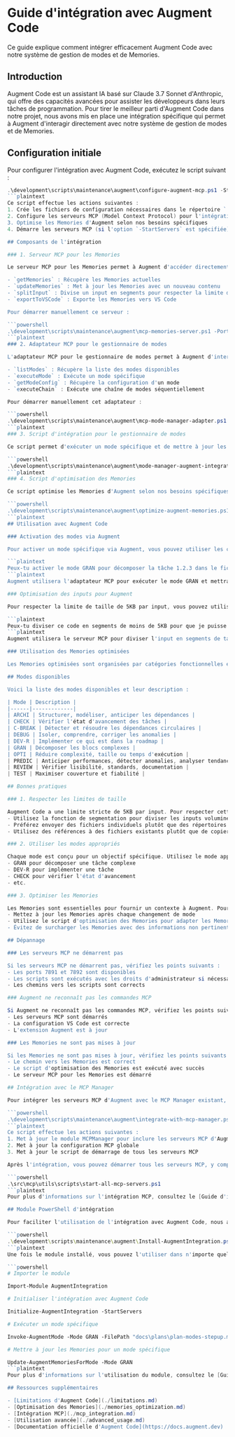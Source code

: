 # Guide d'intégration avec Augment Code

Ce guide explique comment intégrer efficacement Augment Code avec notre système de gestion de modes et de Memories.

## Introduction

Augment Code est un assistant IA basé sur Claude 3.7 Sonnet d'Anthropic, qui offre des capacités avancées pour assister les développeurs dans leurs tâches de programmation. Pour tirer le meilleur parti d'Augment Code dans notre projet, nous avons mis en place une intégration spécifique qui permet à Augment d'interagir directement avec notre système de gestion de modes et de Memories.

## Configuration initiale

Pour configurer l'intégration avec Augment Code, exécutez le script suivant :

```powershell
.\development\scripts\maintenance\augment\configure-augment-mcp.ps1 -StartServers
```plaintext
Ce script effectue les actions suivantes :
1. Crée les fichiers de configuration nécessaires dans le répertoire `.augment`
2. Configure les serveurs MCP (Model Context Protocol) pour l'intégration avec Augment
3. Optimise les Memories d'Augment selon nos besoins spécifiques
4. Démarre les serveurs MCP (si l'option `-StartServers` est spécifiée)

## Composants de l'intégration

### 1. Serveur MCP pour les Memories

Le serveur MCP pour les Memories permet à Augment d'accéder directement à nos Memories optimisées. Il expose les fonctionnalités suivantes :

- `getMemories` : Récupère les Memories actuelles
- `updateMemories` : Met à jour les Memories avec un nouveau contenu
- `splitInput` : Divise un input en segments pour respecter la limite de taille
- `exportToVSCode` : Exporte les Memories vers VS Code

Pour démarrer manuellement ce serveur :

```powershell
.\development\scripts\maintenance\augment\mcp-memories-server.ps1 -Port 7891
```plaintext
### 2. Adaptateur MCP pour le gestionnaire de modes

L'adaptateur MCP pour le gestionnaire de modes permet à Augment d'interagir directement avec notre système de gestion de modes. Il expose les fonctionnalités suivantes :

- `listModes` : Récupère la liste des modes disponibles
- `executeMode` : Exécute un mode spécifique
- `getModeConfig` : Récupère la configuration d'un mode
- `executeChain` : Exécute une chaîne de modes séquentiellement

Pour démarrer manuellement cet adaptateur :

```powershell
.\development\scripts\maintenance\augment\mcp-mode-manager-adapter.ps1 -Port 7892
```plaintext
### 3. Script d'intégration pour le gestionnaire de modes

Ce script permet d'exécuter un mode spécifique et de mettre à jour les Memories d'Augment avec les informations du mode :

```powershell
.\development\scripts\maintenance\augment\mode-manager-augment-integration.ps1 -Mode GRAN -FilePath "docs\plans\plan-modes-stepup.md" -TaskIdentifier "1.2.3" -UpdateMemories
```plaintext
### 4. Script d'optimisation des Memories

Ce script optimise les Memories d'Augment selon nos besoins spécifiques, en organisant les Memories par catégories fonctionnelles et en implémentant un système de sélection contextuelle des Memories basé sur le mode actif :

```powershell
.\development\scripts\maintenance\augment\optimize-augment-memories.ps1 -Mode GRAN -OutputPath ".augment\memories\journal_memories.json"
```plaintext
## Utilisation avec Augment Code

### Activation des modes via Augment

Pour activer un mode spécifique via Augment, vous pouvez utiliser les commandes suivantes :

```plaintext
Peux-tu activer le mode GRAN pour décomposer la tâche 1.2.3 dans le fichier docs/plans/plan-modes-stepup.md ?
```plaintext
Augment utilisera l'adaptateur MCP pour exécuter le mode GRAN et mettra à jour ses Memories en conséquence.

### Optimisation des inputs pour Augment

Pour respecter la limite de taille de 5KB par input, vous pouvez utiliser la fonction de segmentation :

```plaintext
Peux-tu diviser ce code en segments de moins de 5KB pour que je puisse te les envoyer ?
```plaintext
Augment utilisera le serveur MCP pour diviser l'input en segments de taille appropriée.

### Utilisation des Memories optimisées

Les Memories optimisées sont organisées par catégories fonctionnelles et adaptées au mode actif. Cela permet à Augment de fournir des réponses plus pertinentes et contextuelles.

## Modes disponibles

Voici la liste des modes disponibles et leur description :

| Mode | Description |
|------|-------------|
| ARCHI | Structurer, modéliser, anticiper les dépendances |
| CHECK | Vérifier l'état d'avancement des tâches |
| C-BREAK | Détecter et résoudre les dépendances circulaires |
| DEBUG | Isoler, comprendre, corriger les anomalies |
| DEV-R | Implémenter ce qui est dans la roadmap |
| GRAN | Décomposer les blocs complexes |
| OPTI | Réduire complexité, taille ou temps d'exécution |
| PREDIC | Anticiper performances, détecter anomalies, analyser tendances |
| REVIEW | Vérifier lisibilité, standards, documentation |
| TEST | Maximiser couverture et fiabilité |

## Bonnes pratiques

### 1. Respecter les limites de taille

Augment Code a une limite stricte de 5KB par input. Pour respecter cette limite :
- Utilisez la fonction de segmentation pour diviser les inputs volumineux
- Préférez envoyer des fichiers individuels plutôt que des répertoires entiers
- Utilisez des références à des fichiers existants plutôt que de copier-coller du code

### 2. Utiliser les modes appropriés

Chaque mode est conçu pour un objectif spécifique. Utilisez le mode approprié pour votre tâche :
- GRAN pour décomposer une tâche complexe
- DEV-R pour implémenter une tâche
- CHECK pour vérifier l'état d'avancement
- etc.

### 3. Optimiser les Memories

Les Memories sont essentielles pour fournir un contexte à Augment. Pour optimiser les Memories :
- Mettez à jour les Memories après chaque changement de mode
- Utilisez le script d'optimisation des Memories pour adapter les Memories à votre contexte actuel
- Évitez de surcharger les Memories avec des informations non pertinentes

## Dépannage

### Les serveurs MCP ne démarrent pas

Si les serveurs MCP ne démarrent pas, vérifiez les points suivants :
- Les ports 7891 et 7892 sont disponibles
- Les scripts sont exécutés avec les droits d'administrateur si nécessaire
- Les chemins vers les scripts sont corrects

### Augment ne reconnaît pas les commandes MCP

Si Augment ne reconnaît pas les commandes MCP, vérifiez les points suivants :
- Les serveurs MCP sont démarrés
- La configuration VS Code est correcte
- L'extension Augment est à jour

### Les Memories ne sont pas mises à jour

Si les Memories ne sont pas mises à jour, vérifiez les points suivants :
- Le chemin vers les Memories est correct
- Le script d'optimisation des Memories est exécuté avec succès
- Le serveur MCP pour les Memories est démarré

## Intégration avec le MCP Manager

Pour intégrer les serveurs MCP d'Augment avec le MCP Manager existant, exécutez le script suivant :

```powershell
.\development\scripts\maintenance\augment\integrate-with-mcp-manager.ps1
```plaintext
Ce script effectue les actions suivantes :
1. Met à jour le module MCPManager pour inclure les serveurs MCP d'Augment
2. Met à jour la configuration MCP globale
3. Met à jour le script de démarrage de tous les serveurs MCP

Après l'intégration, vous pouvez démarrer tous les serveurs MCP, y compris les serveurs MCP d'Augment, en utilisant le script de démarrage global :

```powershell
.\src\mcp\utils\scripts\start-all-mcp-servers.ps1
```plaintext
Pour plus d'informations sur l'intégration MCP, consultez le [Guide d'intégration MCP](./mcp_integration.md).

## Module PowerShell d'intégration

Pour faciliter l'utilisation de l'intégration avec Augment Code, nous avons développé un module PowerShell qui expose toutes les fonctionnalités nécessaires. Pour installer ce module, exécutez le script suivant :

```powershell
.\development\scripts\maintenance\augment\Install-AugmentIntegration.ps1
```plaintext
Une fois le module installé, vous pouvez l'utiliser dans n'importe quel script PowerShell :

```powershell
# Importer le module

Import-Module AugmentIntegration

# Initialiser l'intégration avec Augment Code

Initialize-AugmentIntegration -StartServers

# Exécuter un mode spécifique

Invoke-AugmentMode -Mode GRAN -FilePath "docs\plans\plan-modes-stepup.md" -TaskIdentifier "1.2.3" -UpdateMemories

# Mettre à jour les Memories pour un mode spécifique

Update-AugmentMemoriesForMode -Mode GRAN
```plaintext
Pour plus d'informations sur l'utilisation du module, consultez le [Guide d'utilisation avancée](./advanced_usage.md).

## Ressources supplémentaires

- [Limitations d'Augment Code](./limitations.md)
- [Optimisation des Memories](./memories_optimization.md)
- [Intégration MCP](./mcp_integration.md)
- [Utilisation avancée](./advanced_usage.md)
- [Documentation officielle d'Augment Code](https://docs.augment.dev)

